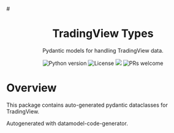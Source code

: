 #<div align="center">
    <h1 align="center">TradingView Types</h1>
    <p align="center">Pydantic models for handling TradingView data.</p>
    <p>
        <img src="https://img.shields.io/badge/python-3.10+-blue.svg" alt="Python version">
        <img src="https://img.shields.io/badge/license-MIT-green.svg" alt="License">
        <img src="https://img.shields.io/pypi/dm/pv_types?style=flat-square" />
        <img src="https://img.shields.io/badge/PRs-welcome-brightgreen.svg" alt="PRs welcome">
    </p>
</div>

# Overview

This package contains auto-generated pydantic dataclasses for TradingView.

Autogenerated with datamodel-code-generator.